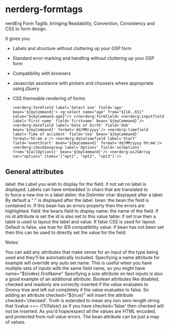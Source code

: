 nerderg-formtags
================

nerdErg Form Taglib, bringing Readability, Convention, Consistency and CSS to form design.

It gives you:

* Labels and structure without cluttering up your GSP form
* Standard error marking and handling without cluttering up your GSP form
* Compatibility with browsers
* Javascript assistance with pickers and choosers where appropriate using jQuery
* CSS themeable rendering of forms

    `<nerderg:formfield label='Select one' field='age' bean='${myCommand}'> <g:select name="age" from="${18..65}" value="${myCommand.age}"/>
    </nerderg:formfield>
    <nerderg:inputfield label='First name' field='firstname' bean='${myCommand}'/>
    <nerderg:datefield label='Date of birth' field='dob' bean='${myCommand}' format='dd/MM/yyyy'/>
    <nerderg:timefield label='Time of accident' field='toa' bean='${myCommand}' format='hh:mm a'/>
    <nerderg:datetimefield label='Start' field='eventStart' bean='${myCommand}' format='dd/MM/yyyy hh:mm'/>
    <nerderg:checkboxgroup label='Options' field='selOptions' from='${allOptions}' bean='${myCommand}'/>
    <nerderg:asJSArray var="options" items='["opt1", "opt2", "opt3"]'/>`

General attributes
------------------
label: the Label you wish to display for the field. if not set no label is displayed. Labels can have embedded \n chars that are translated to <br> to force a new line in a label
delim: the Delimiter char displayed after a label. By default a ":" is displayed after the label.
bean: the bean the field is contained in. If this bean has an errors property then the errors are highlighted.
field: the beans field to display
name: the name of the field. If no id attribute is set the id is also set to this value
table: if set true then a table is used to layout the label and value. If false CSS is used for layout. Default is false, use true for IE6 compatibility
value: if bean has not been set then this can be used to directly set the value for the field.

Notes:

You can add any attributes that make sense for an input of the type being used and they'll be automatically included. Specifying a name attribute for example will override any auto set name. This is useful when you have multiple sets of inputs with the same field name, so you might have name="${index}.firstName"
Specifying a size attribute on text inputs is also a good example of an additional attribute.
Boolean attributes like disabled, checked and readonly are correctly inserted if the value evaluates to Groovy true and left out completely if the value evaluates to false. So adding an attribute checked="${true}" will insert the attribute checked='checked'. Truth is extended to mean any non zero-length string that !(value ==~ /(?i)false/) so if you have checked='false' then checked will not be inserted.
As you'd hope/expect all the values are HTML encoded, and protected from null value errors.
The bean attribute can be just a map of values.


